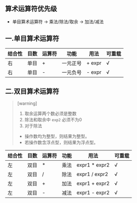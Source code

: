 ## 算术运算符优先级
+	单目算术运算符 -> 乘法/除法/取余 -> 加法/减法

## 一.单目算术运算符
|结合性|目数|运算符|功能|用法|可重载|
|----|----|----|----|----|----|
|右|单目|+|一元正号|+ expr|√|
|右|单目|-|一元负号|- expr|√|

## 二.双目算术运算符
>[warning]
>
>1.	取余运算两个数必须是整数
>2.	除法和取余中 `exp2` 必须不为0
>3.	对于除法
>	+	操作数均为整型，则结果为整型。
>	+	若操作数含浮点型，则结果为浮点型。

|结合性|目数|运算符|功能|用法|可重载|
|----|----|----|----|----|----|
|左|双目|\*|乘法|expr1 \* expr2|√|
|左|双目|/|除法|expr1 / expr2|√|
|左|双目|+|加法|expr1 + expr2|√|
|左|双目|-|减法|expr1 - expr2|√|
